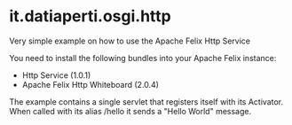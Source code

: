 it.datiaperti.osgi.http
=======================

Very simple example on how to use the Apache Felix Http Service 

You need to install the following bundles into your Apache Felix instance:

* Http Service (1.0.1)
* Apache Felix Http Whiteboard (2.0.4)

The example contains a single servlet that registers itself with its Activator. When called with its alias /hello it sends a "Hello World" message. 
